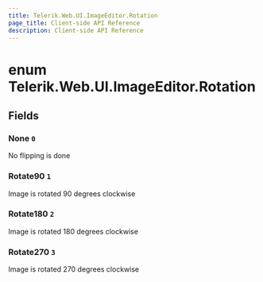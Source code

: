 ```yaml
---
title: Telerik.Web.UI.ImageEditor.Rotation
page_title: Client-side API Reference
description: Client-side API Reference
---
```


# enum Telerik.Web.UI.ImageEditor.Rotation

## Fields

### None `0`

No flipping is done

### Rotate90 `1`

Image is rotated 90 degrees clockwise

### Rotate180 `2`

Image is rotated 180 degrees clockwise

### Rotate270 `3`

Image is rotated 270 degrees clockwise


